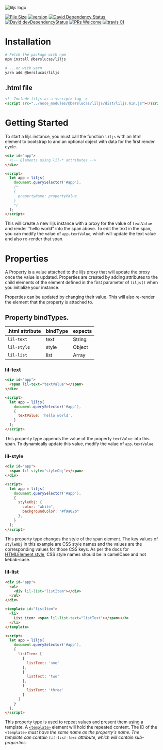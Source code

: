![liljs logo](https://user-images.githubusercontent.com/3892772/52523602-d0054680-2c60-11e9-9cba-582003254e54.png)

[![File Size](https://img.shields.io/badge/Size%20(min%2Bgzip)-1.24%20KB-ff9dcc.svg?style=flat-square)](https://www.npmjs.com/package/@berslucas/liljs)
[![version](https://img.shields.io/npm/v/@berslucas/liljs.svg?style=popout-square)](https://www.npmjs.com/package/@berslucas/liljs)
[![David Dependency Status](https://img.shields.io/david/bersLucas/liljs.svg?style=popout-square)](https://david-dm.org/bersLucas/liljs)
[![David devDependencyStatus](https://img.shields.io/david/dev/bersLucas/liljs.svg?style=popout-square)](https://david-dm.org/bersLucas/liljs?type=dev)
[![PRs Welcome](https://img.shields.io/badge/prs-welcome-brightgreen.svg?style=flat-square)](http://makeapullrequest.com)
[![travis CI](https://img.shields.io/travis/bersLucas/liljs.svg?style=popout-square)](https://travis-ci.org/bersLucas/liljs)

# Installation

```bash
# Fetch the package with npm
npm install @berslucas/liljs

# ...or with yarn
yarn add @berslucas/liljs
```

## .html file
```html
<!--Include liljs as a <script> tag-->
<script src="../node_modules/@berslucas/liljs/dist/liljs.min.js"></script>
```

# Getting Started
To start a liljs instance, you must call the function `liljs` with an html element to bootstrap to and an optional object with data for the first render cycle.

```html
<div id="app">
  <!-- Elements using lil-* attributes -->
</div>

<script>
  let app = liljs(
    document.querySelector('#app'),
    /*
    {
      propertyName: propertyValue
    }
    */
  );
</script>
```

This will create a new liljs instance with a proxy for the value of `textValue` and render "hello world" into the span above. To edit the text in the span, you can modify the value of `app.textValue`, which will update the text value and also re-render that span.


# Properties

A Property is a value attached to the liljs proxy that will update the proxy once the value is updated. Properties are created by adding attributes to the child elements of the element defined in the first parameter of `liljs()` when you initialize your instance.

Properties can be updated by changing their value. This will also re-render the element that the property is attached to.

## Property bindTypes.
| .html attribute | bindType | expects |
| - | - | - |
| `lil-text` | text | String |
| `lil-style` | style | Object |
| `lil-list` | list | Array |

### lil-text
```html
<div id="app">
  <span lil-text="textValue"></span>
</div>

<script>
  let app = liljs(
    document.querySelector('#app'),
    {
      textValue: 'hello world',
    }
  );
</script>
```

This property type appends the value of the property `textValue` into this span. To dynamically update this value, modify the value of `app.textValue`.

### lil-style
```html
<div id="app">
  <span lil-style="styleObj"></span>
</div>

<script>
  let app = liljs(
    document.querySelector('#app'),
    {
      styleObj: {
        color: "white",
        backgroundColor: "#f9a02b"
      },
    }
  );
</script>
```

This property type changes the style of the span element. The key values of `styleObj` in this example are CSS style names and the values are the corresponding values for those CSS keys. As per the docs for [HTMLElement.style](https://developer.mozilla.org/en-US/docs/Web/API/HTMLElement/style), CSS style names should be in camelCase and not kebab-case.

### lil-list
```html
<div id="app">
  <ul>
    <div lil-list="listItem"></div>
  </ul>
</div>

<template id="listItem">
  <li>
    List item: <span lil-list-text="listText"></span></b>
  </li>
</template>

<script>
  let app = liljs(
    document.querySelector('#app'),
    {
      listItem: [
        {
          listText: 'one'
        },
        {
          listText: 'two'
        },
        {
          listText: 'three'
        }
      ]
    }
  );
</script>
```

This property type is used to repeat values and present them using a template. A [`<template>`](https://developer.mozilla.org/en-US/docs/Web/HTML/Element/template) element will hold the repeated content. The ID of the `<template>` <i>must<i> have the same name as the property's name. The template can contain `lil-list-text` attribute, which will contain sub-properties.
